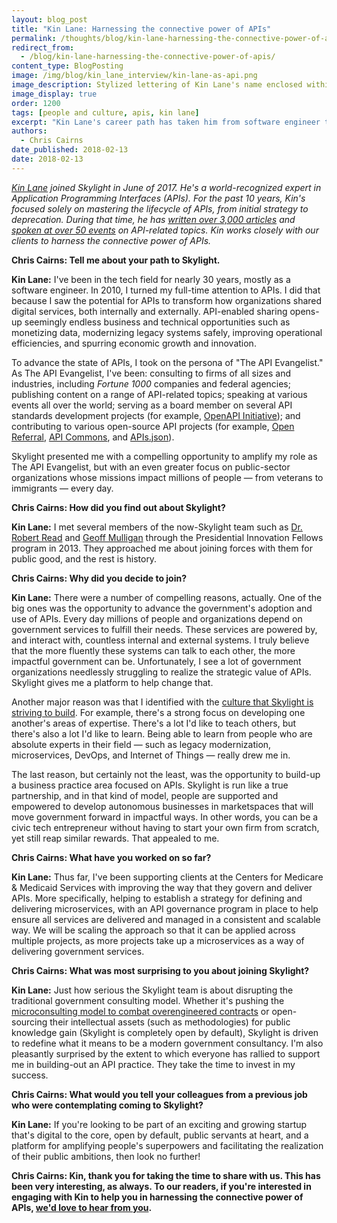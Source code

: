 ```yaml
---
layout: blog_post
title: "Kin Lane: Harnessing the connective power of APIs"
permalink: /thoughts/blog/kin-lane-harnessing-the-connective-power-of-apis/
redirect_from:
  - /blog/kin-lane-harnessing-the-connective-power-of-apis/
content_type: BlogPosting
image: /img/blog/kin_lane_interview/kin-lane-as-api.png
image_description: Stylized lettering of Kin Lane's name enclosed within API computing symbols.
image_display: true
order: 1200
tags: [people and culture, apis, kin lane]
excerpt: "Kin Lane's career path has taken him from software engineer to one of the world's foremost API experts before joining Skylight. Here, he has been working with our government clients to improve their use of APIs. His advice for people thinking about joining us: Do it."
authors:
  - Chris Cairns
date_published: 2018-02-13
date: 2018-02-13
---
```


*[Kin Lane](/company/about/#kin-lane) joined Skylight in June of 2017. He's a world-recognized expert in Application Programming Interfaces (APIs). For the past 10 years, Kin's focused solely on mastering the lifecycle of APIs, from initial strategy to deprecation. During that time, he has <a href="http://apievangelist.com/archive/">written over 3,000 articles</a> and <a href="http://talks.kinlane.com/">spoken at over 50 events</a> on API-related topics. Kin works closely with our clients to harness the connective power of APIs.*

**Chris Cairns: Tell me about your path to Skylight.**

**Kin Lane:** I've been in the tech field for nearly 30 years, mostly as a software engineer. In 2010, I turned my full-time attention to APIs. I did that because I saw the potential for APIs to transform how organizations shared digital services, both internally and externally. API-enabled sharing opens-up seemingly endless business and technical opportunities such as monetizing data, modernizing legacy systems safely, improving operational efficiencies, and spurring economic growth and innovation.

To advance the state of APIs, I took on the persona of "The API Evangelist." As The API Evangelist, I've been: consulting to firms of all sizes and industries, including *Fortune 1000* companies and federal agencies; publishing content on a range of API-related topics; speaking at various events all over the world; serving as a board member on several API standards development projects (for example, <a href="https://www.openapis.org/membership/members">OpenAPI Initiative</a>); and contributing to various open-source API projects (for example, <a href="https://openreferral.org/version-1-1-of-the-human-services-data-api-specification-technical-post/">Open Referral</a>, <a href="http://apicommons.org/">API Commons</a>, and <a href="http://apisjson.org/">APIs.json</a>).

Skylight presented me with a compelling opportunity to amplify my role as The API Evangelist, but with an even greater focus on public-sector organizations whose missions impact millions of people &mdash; from veterans to immigrants &mdash; every day.

**Chris Cairns: How did you find out about Skylight?**

**Kin Lane:** I met several members of the now-Skylight team such as [Dr. Robert Read](/company/about/#robert-read) and [Geoff Mulligan](/company/about/#geoff-mulligan) through the Presidential Innovation Fellows program in 2013. They approached me about joining forces with them for public good, and the rest is history.

**Chris Cairns: Why did you decide to join?**

**Kin Lane:** There were a number of compelling reasons, actually. One of the big ones was the opportunity to advance the government's adoption and use of APIs. Every day millions of people and organizations depend on government services to fulfill their needs. These services are powered by, and interact with, countless internal and external systems. I truly believe that the more fluently these systems can talk to each other, the more impactful government can be. Unfortunately, I see a lot of government organizations needlessly struggling to realize the strategic value of APIs. Skylight gives me a platform to help change that.

Another major reason was that I identified with the [culture that Skylight is striving to build](/company/culture/). For example, there's a strong focus on developing one another's areas of expertise. There's a lot I'd like to teach others, but there's also a lot I'd like to learn. Being able to learn from people who are absolute experts in their field &mdash; such as legacy modernization, microservices, DevOps, and Internet of Things &mdash; really drew me in.

The last reason, but certainly not the least, was the opportunity to build-up a business practice area focused on APIs. Skylight is run like a true partnership, and in that kind of model, people are supported and empowered to develop autonomous businesses in marketspaces that will move government forward in impactful ways. In other words, you can be a civic tech entrepreneur without having to start your own firm from scratch, yet still reap similar rewards. That appealed to me.

**Chris Cairns: What have you worked on so far?**

**Kin Lane:** Thus far, I've been supporting clients at the Centers for Medicare & Medicaid Services with improving the way that they govern and deliver APIs. More specifically, helping to establish a strategy for defining and delivering microservices, with an API governance program in place to help ensure all services are delivered and managed in a consistent and scalable way. We will be scaling the approach so that it can be applied across multiple projects, as more projects take up a microservices as a way of delivering government services.

**Chris Cairns: What was most surprising to you about joining Skylight?**

**Kin Lane:** Just how serious the Skylight team is about disrupting the traditional government consulting model. Whether it's pushing the [microconsulting model to combat overengineered contracts](/blog/supplement-your-team-with-specific-digital-expertise-through-our-microconsulting-services/) or open-sourcing their intellectual assets (such as methodologies) for public knowledge gain (Skylight is completely open by default), Skylight is driven to redefine what it means to be a modern government consultancy. I'm also pleasantly surprised by the extent to which everyone has rallied to support me in building-out an API practice. They take the time to invest in my success.

**Chris Cairns: What would you tell your colleagues from a previous job who were contemplating coming to Skylight?**

**Kin Lane:** If you're looking to be part of an exciting and growing startup that's digital to the core, open by default, public servants at heart, and a platform for amplifying people's superpowers and facilitating the realization of their public ambitions, then look no further!

**Chris Cairns: Kin, thank you for taking the time to share with us. This has been very interesting, as always. To our readers, if you're interested in engaging with Kin to help you in harnessing the connective power of APIs, [we'd love to hear from you](/connect/contact/).**
